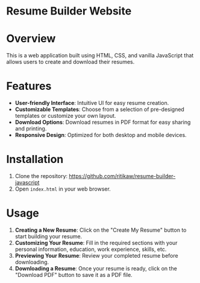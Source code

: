 # Resume Builder Website

# Overview
This is a web application built using HTML, CSS, and vanilla JavaScript that allows users to create and download their resumes.

# Features
- **User-friendly Interface**: Intuitive UI for easy resume creation.
- **Customizable Templates**: Choose from a selection of pre-designed templates or customize your own layout.
- **Download Options**: Download resumes in PDF format for easy sharing and printing.
- **Responsive Design**: Optimized for both desktop and mobile devices.

# Installation
1. Clone the repository: https://github.com/ritikaw/resume-builder-javascript
2. Open `index.html` in your web browser.

# Usage
1. **Creating a New Resume**: Click on the "Create My Resume" button to start building your resume.
2. **Customizing Your Resume**: Fill in the required sections with your personal information, education, work experience, skills, etc.
3. **Previewing Your Resume**: Review your completed resume before downloading.
4. **Downloading a Resume**: Once your resume is ready, click on the "Download PDF" button to save it as a PDF file.






